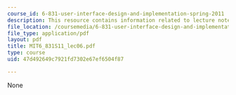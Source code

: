 ```yaml
---
course_id: 6-831-user-interface-design-and-implementation-spring-2011
description: This resource contains information related to lecture notes.
file_location: /coursemedia/6-831-user-interface-design-and-implementation-spring-2011/47d492649c7921fd7302e67ef6504f87_MIT6_831S11_lec06.pdf
file_type: application/pdf
layout: pdf
title: MIT6_831S11_lec06.pdf
type: course
uid: 47d492649c7921fd7302e67ef6504f87

---
```

None